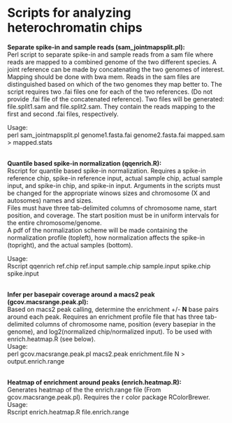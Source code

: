 # Scripts for analyzing heterochromatin chips<br />

<strong>Separate spike-in and sample reads (sam_jointmapsplit.pl):</strong><br />
Perl script to separate spike-in and sample reads from a sam file where reads are mapped to a combined genome of the two different species. A joint reference can be made by concatenating the two genomes of interest. Mapping should be done with bwa mem. Reads in the sam files are distinguished based on which of the two genomes they map better to. The script requires two .fai files one for each of the two references. (Do not provide .fai file of the concatenated reference). Two files will be generated: file.split1.sam and file.split2.sam. They contain the reads mapping to the first and second .fai files, respectively. <br />

Usage: <br />
perl sam_jointmapsplit.pl genome1.fasta.fai genome2.fasta.fai mapped.sam > mapped.stats <br /> <br />

<strong>Quantile based spike-in normalization (qqenrich.R):</strong><br />
Rscript for quantile based spike-in normalization. Requires a spike-in reference chip, spike-in reference input, actual sample chip, actual sample input, and spike-in chip, and spike-in input. Arguments in the scripts must be changed for the appropriate winows sizes and chromosome (X and autosomes) names and sizes. <br />
Files must have three tab-delimited columns of chromosome name, start position, and coverage. The start position must be in uniform intervals for the entire chromosome/genome. <br />
A pdf of the normalization scheme will be made containing the normalization profile (topleft), how normalization affects the spike-in (topright), and the actual samples (bottom). <br />

Usage: <br />
Rscript qqenrich ref.chip ref.input sample.chip sample.input spike.chip spike.input <br /> <br />

<strong>Infer per basepair coverage around a macs2 peak (gcov.macsrange.peak.pl):</strong><br />
Based on macs2 peak calling, determine the enrichment +/- **N** base pairs around each peak. Requires an enrichment profile file that has three tab-delimited columns of chromosome name, position (every basepiar in the genome), and log2(normalized chip/normalized input). To be used with enrich.heatmap.R (see below). <br />
Usage: <br />
perl gcov.macsrange.peak.pl macs2.peak enrichment.file N > output.enrich.range <br /> <br />

<strong>Heatmap of enrichment around peaks (enrich.heatmap.R):</strong><br />
Generates heatmap of the the enrich.range file (From gcov.macsrange.peak.pl). Requires the r color package RColorBrewer. <br />
Usage: <br />
Rscript enrich.heatmap.R file.enrich.range <br /> <br />


